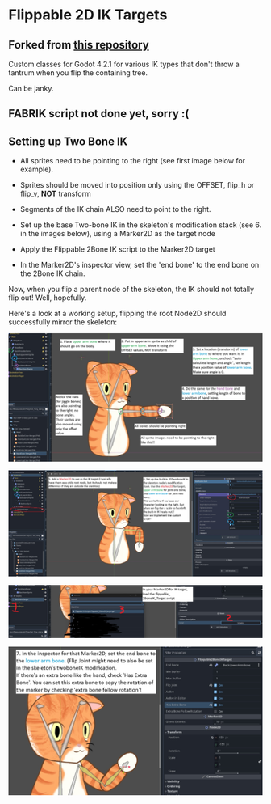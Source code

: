 # Flippable 2D IK Targets

## Forked from [this repository](https://github.com/elliottTreinen/IKTarget)

Custom classes for Godot 4.2.1 for various IK types that don't throw a tantrum when you flip the containing tree.

Can be janky.

## FABRIK script not done yet, sorry :(

## Setting up Two Bone IK

- All sprites need to be pointing to the right (see first image below for example).
- Sprites should be moved into position only using the OFFSET, flip_h or flip_v, **NOT** transform
- Segments of the IK chain ALSO need to point to the right.

- Set up the base Two-bone IK in the skeleton's modification stack (see 6. in the images below), using a Marker2D as the target node
- Apply the Flippable 2Bone IK script to the Marker2D target
- In the Marker2D's inspector view, set the 'end bone' to the end bone on the 2Bone IK chain.

Now, when you flip a parent node of the skeleton, the IK should not totally flip out! Well, hopefully.

Here's a look at a working setup, flipping the root Node2D should successfully mirror the skeleton:

![image](/Doc/Part1.jpg)

![image](/Doc/Part2.jpg)

![image](/Doc/Part3.jpg)

![image](/Doc/Part4.jpg)
